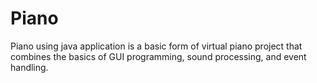 # Piano
Piano using java application is a basic form of virtual piano project that combines the
  basics of GUI programming, sound processing, and event handling.
